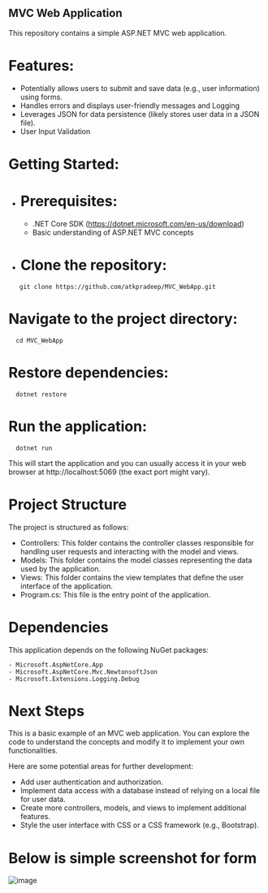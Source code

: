 ## MVC Web Application
This repository contains a simple ASP.NET MVC web application.
# Features:
- Potentially allows users to submit and save data (e.g., user information) using forms.
- Handles errors and displays user-friendly messages and Logging
- Leverages JSON for data persistence (likely stores user data in a JSON file).
- User Input Validation
# Getting Started:
- # Prerequisites:
  - .NET Core SDK (https://dotnet.microsoft.com/en-us/download)
  - Basic understanding of ASP.NET MVC concepts
- # Clone the repository:
```
   git clone https://github.com/atkpradeep/MVC_WebApp.git
```
# Navigate to the project directory:
```
  cd MVC_WebApp
```
# Restore dependencies:
```
  dotnet restore
```
# Run the application:
```
  dotnet run
```
This will start the application and you can usually access it in your web browser at http://localhost:5069 (the exact port might vary).
# Project Structure

The project is structured as follows:

  - Controllers: This folder contains the controller classes responsible for handling user requests and interacting with the model and views.
  - Models: This folder contains the model classes representing the data used by the application.
  - Views: This folder contains the view templates that define the user interface of the application.
  - Program.cs: This file is the entry point of the application.
# Dependencies
  This application depends on the following NuGet packages:

    - Microsoft.AspNetCore.App
    - Microsoft.AspNetCore.Mvc.NewtonsoftJson
    - Microsoft.Extensions.Logging.Debug

# Next Steps

This is a basic example of an MVC web application. You can explore the code to understand the concepts and modify it to implement your own functionalities.

Here are some potential areas for further development:

- Add user authentication and authorization.
- Implement data access with a database instead of relying on a local file for user data.
- Create more controllers, models, and views to implement additional features.
- Style the user interface with CSS or a CSS framework (e.g., Bootstrap).

# Below is simple screenshot for form

  ![image](https://github.com/atkpradeep/MVC_WebApp/assets/32030192/24b173b7-eaaa-4e98-b5c2-1b977ebb36a4)

